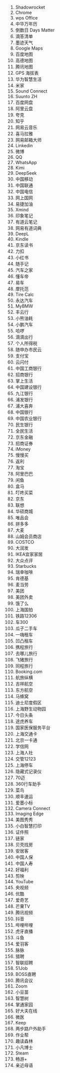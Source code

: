 1. Shadowrocket
2. Chrome
3. wps Office
4. 中华万年历
5. 倒数日 Days Matter
6. 滴答清单
7. 墨迹天气
8. Google Maps
9. 百度地图
10. 高德地图
11. 腾讯地图
12. GPS 海拔表
13. 华为智慧生活
14. 米家
15. Sound Connect
16. Suunto ZH
17. 百度网盘
18. 阿里云盘
19. 夸克 
20. 知乎
21. 网易云音乐
22. 喜马拉雅
23. 网易邮箱大师
24. Linkedin
25. 微博
26. QQ
27. WhatsApp
28. Kimi
29. DeepSeek
30. 中国移动
31. 中国联通
32. 中国电信
33. 网上国网
34. 易捷加油
35. Xmind
36. 印象笔记 
37. 有道云笔记
38. 网易有道词典
39. DeepL
40. Kindle
41. 京东读书
42. 力扣
43. 小红书
44. 随手记
45. 汽车之家 
46. 懂车帝
47. 易车
48. 摩托范
49. Tire Calc
50. 永达汽车
51. MyBMW
52. 丰云行
53. 小熊油耗
54. 小鹏汽车
55. 哈啰
56. 滴滴出行
57. 个人所得税
58. 随申办市民云
59. 支付宝
60. 云闪付
61. 中国工商银行
62. 招商银行
63. 掌上生活
64. 中国建设银行
65. 九江银行
66. 浦发银行
67. 浦大喜奔
68. 中国银行
69. 中国农业银行
70. 民生银行
71. 全民生活
72. 京东金融
73. 招商证券
74. iMoney
75. 慢慢买
76. 返利
77. 淘宝
78. 阿里巴巴
79. 闲鱼
80. 盒马
81. 叮咚买菜
82. 京东
83. 联想
84. 华硕商城
85. 唯品会
86. 拼多多
87. 大麦
88. 山姆会员商店
89. COSTCO
90. 大润发
91. IKEA宜家家居
92. 大众点评
93. Starbucks
94. 瑞幸咖啡
95. 肯德基
96. 麦当劳
97. 美团
98. 美团外卖
99. 饿了么 
100. 上海国拍
101. 铁路12306
102. 车300
103. 瓜子二手车
104. 一嗨租车
105. 凹凸租车
106. 携程旅行
107. 去哪儿旅行
108. 飞猪旅行
109. 同程旅行
110. Booking.com
111. 航旅纵横
112. 吉祥航空
113. 东方航空
114. 马蜂窝
115. 迪士尼度假区
116. 上海野生动物园
117. 今日头条
118. 途虎养车
119. 国家医保服务平台
120. 上海交通卡
121. 北京一卡通
122. 学信网
123. 上海人社 
124. 交管12123
125. 上海停车
126. 隐藏式记录仪
127. 70迈
128. 360行车助手
129. 菜鸟
130. 顺丰速运
131. 爱墨小标
132. Camera Connect
133. Imaging Edge
134. 美图秀秀
135. 小白智慧打印
136. 证件照
137. 链家
138. 贝壳找房
139. 安居客
140. 中国人保
141. 中国人寿
142. 好福利
143. 剪映
144. YouTube
145. 央视频
146. 优酷 
147. 爱奇艺
148. 芒果TV
149. 腾讯视频
150. 抖音
151. 哔哩哔哩
152. 虎牙直播
153. 斗鱼
154. 爱羽客
155. 脉脉
156. 猎聘
157. 智联招聘
158. 51Job
159. BOSS直聘
160. 腾讯会议
161. Zoom
162. 小豆苗
163. 智慧树
164. 掌通家园
165. 好大夫在线
166. 微医
167. Keep
168. 两步路户外助手
169. 作业帮
170. 趣读森林
171. 小凡博士 
172. Steam
173. 畅游+
174. 亲近母语